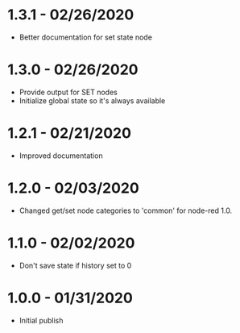1.3.1 - 02/26/2020
==================

  * Better documentation for set state node

1.3.0 - 02/26/2020
==================

  * Provide output for SET nodes
  * Initialize global state so it's always available

1.2.1 - 02/21/2020
==================

  * Improved documentation

1.2.0 - 02/03/2020
==================

  * Changed get/set node categories to 'common' for node-red 1.0.

1.1.0 - 02/02/2020
==================

  * Don't save state if history set to 0


1.0.0 - 01/31/2020
==================

  * Initial publish
